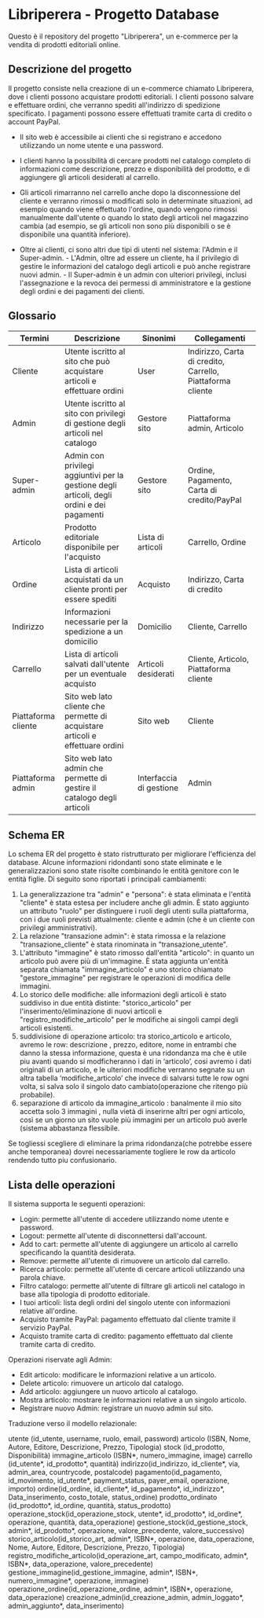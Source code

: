 # Libriperera - Progetto Database

Questo è il repository del progetto "Libriperera", un e-commerce per la vendita di prodotti editoriali online.

## Descrizione del progetto

Il progetto consiste nella creazione di un e-commerce chiamato Libriperera, dove i clienti possono acquistare prodotti editoriali. I clienti possono salvare e effettuare ordini, che verranno spediti all'indirizzo di spedizione specificato. I pagamenti possono essere effettuati tramite carta di credito o account PayPal.

 - Il sito web è accessibile ai clienti che si registrano e accedono utilizzando un nome utente e una password.
 -  I clienti hanno la possibilità di cercare prodotti nel catalogo completo di informazioni come descrizione, prezzo e disponibilità del prodotto, e di aggiungere gli articoli desiderati al carrello.
 -  Gli articoli rimarranno nel carrello anche dopo la disconnessione del cliente e verranno rimossi o modificati solo in determinate situazioni, ad esempio quando viene effettuato l'ordine, quando vengono rimossi manualmente dall'utente o quando lo stato degli articoli nel magazzino cambia (ad esempio, se gli articoli non sono più disponibili o se è disponibile una quantità inferiore).

- Oltre ai clienti, ci sono altri due tipi di utenti nel sistema: l'Admin e il Super-admin.
       - L'Admin, oltre ad essere un cliente, ha il privilegio di gestire le informazioni del catalogo degli articoli e può anche registrare nuovi admin.
       - Il Super-admin è un admin con ulteriori privilegi, inclusi l'assegnazione e la revoca dei permessi di amministratore e la gestione degli ordini e dei pagamenti dei clienti.

## Glossario

Termini  | Descrizione | Sinonimi | Collegamenti
-------- | ----------- | -------- | ------------
Cliente | Utente iscritto al sito che può acquistare articoli e effettuare ordini | User | Indirizzo, Carta di credito, Carrello, Piattaforma cliente
Admin | Utente iscritto al sito con privilegi di gestione degli articoli nel catalogo | Gestore sito | Piattaforma admin, Articolo
Super-admin | Admin con privilegi aggiuntivi per la gestione degli articoli, degli ordini e dei pagamenti | Gestore sito | Ordine, Pagamento, Carta di credito/PayPal
Articolo | Prodotto editoriale disponibile per l'acquisto | Lista di articoli | Carrello, Ordine
Ordine | Lista di articoli acquistati da un cliente pronti per essere spediti | Acquisto | Indirizzo, Carta di credito
Indirizzo | Informazioni necessarie per la spedizione a un domicilio | Domicilio | Cliente, Carrello
Carrello | Lista di articoli salvati dall'utente per un eventuale acquisto | Articoli desiderati | Cliente, Articolo, Piattaforma cliente
Piattaforma cliente | Sito web lato cliente che permette di acquistare articoli e effettuare ordini | Sito web | Cliente
Piattaforma admin | Sito web lato admin che permette di gestire il catalogo degli articoli | Interfaccia di gestione | Admin

## Schema ER

Lo schema ER del progetto è stato ristrutturato per migliorare l'efficienza del database. Alcune informazioni ridondanti sono state eliminate e le generalizzazioni sono state risolte combinando le entità genitore con le entità figlie. Di seguito sono riportati i principali cambiamenti:

1. La generalizzazione tra "admin" e "persona":  è stata eliminata e l'entità "cliente" è stata estesa per includere anche gli admin. È stato aggiunto un attributo "ruolo" per distinguere i ruoli degli utenti sulla piattaforma, con i due ruoli previsti attualmente: cliente e admin (che è un cliente con privilegi amministrativi).
2. La relazione "transazione admin": è stata rimossa e la relazione "transazione_cliente" è stata rinominata in "transazione_utente".
3. L'attributo "immagine" è stato rimosso dall'entità "articolo": in quanto un articolo può avere più di un'immagine. È stata aggiunta un'entità separata chiamata "immagine_articolo" e uno storico chiamato "gestore_immagine" per registrare le operazioni di modifica delle immagini.
4. Lo storico delle modifiche: alle informazioni degli articoli è stato suddiviso in due entità distinte: "storico_articolo" per l'inserimento/eliminazione di nuovi articoli e "registro_modifiche_articolo" per le modifiche ai singoli campi degli articoli esistenti.
5. suddivisione di operazione articolo: tra storico_articolo e articolo, avremo le row: descrizione , prezzo, editore, nome in entrambi che danno la stessa informazione, questa è una ridondanza ma che è utile piu avanti quando si modficheranno i dati in ‘articolo’, cosi avremo i dati originali di un articolo, e le ulteriori modifiche verranno segnate su un altra tabella ‘modifiche_articolo’ che invece di salvarsi tutte le row ogni volta, si salva solo il singolo dato cambiato(operazione che ritengo più probabile).
6. separazione di articolo da  immagine_articolo : banalmente il mio sito accetta solo 3 immagini , nulla vietà di inserirne altri per ogni articolo, così se un giorno un sito vuole più immagini per un articolo può averle (sistema abbastanza flessibile.

Se togliessi scegliere di eliminare la prima ridondanza(che potrebbe essere anche temporanea) dovrei necessariamente togliere le row da articolo rendendo tutto piu confusionario.

## Lista delle operazioni

Il sistema supporta le seguenti operazioni:

- Login: permette all'utente di accedere utilizzando nome utente e password.
- Logout: permette all'utente di disconnettersi dall'account.
- Add to cart: permette all'utente di aggiungere un articolo al carrello specificando la quantità desiderata.
- Remove: permette all'utente di rimuovere un articolo dal carrello.
- Ricerca articolo: permette all'utente di cercare articoli utilizzando una parola chiave.
- Filtro catalogo: permette all'utente di filtrare gli articoli nel catalogo in base alla tipologia di prodotto editoriale.
- I tuoi articoli: lista degli ordini del singolo utente con informazioni relative all'ordine.
- Acquisto tramite PayPal: pagamento effettuato dal cliente tramite il servizio PayPal.
- Acquisto tramite carta di credito: pagamento effettuato dal cliente tramite carta di credito.

Operazioni riservate agli Admin:

- Edit articolo: modificare le informazioni relative a un articolo.
- Delete articolo: rimuovere un articolo dal catalogo.
- Add articolo: aggiungere un nuovo articolo al catalogo.
- Mostra articolo: mostrare le informazioni relative a un singolo articolo.
- Registrare nuovo Admin: registrare un nuovo admin sul sito.

Traduzione verso il modello relazionale:

utente (id_utente, username, ruolo, email, password)
articolo (ISBN, Nome, Autore, Editore, Descrizione, Prezzo, Tipologia)
stock (id_prodotto, Disponibilità)
immagine_articolo (ISBN*, numero_immagine, image)
carrello (id_utente*, id_prodotto*, quantità)
indirizzo(id_indirizzo, id_cliente*, via, admin_area, countrycode, postalcode)
pagamento(id_pagamento, id_movimento, id_utente*, payment_status, payer_email, operazione, importo)
ordine(id_ordine, id_cliente*, id_pagamento*, id_indirizzo*, Data_inserimento, costo_totale, status_ordine)
prodotto_ordinato (id_prodotto*, id_ordine, quantità, status_prodotto)
operazione_stock(id_operazione_stock, utente*, id_prodotto*, id_ordine*, operazione, quantità, data_operazione)
gestione_stock(id_gestione_stock, admin*, id_prodotto*, operazione, valore_precedente, valore_successivo)
storico_articolo(id_storico_art, admin*, ISBN*, operazione, data_operazione, Nome, Autore, Editore, Descrizione, Prezzo, Tipologia)
registro_modifiche_articolo(id_operazione_art, campo_modificato, admin*, ISBN*, data_operazione, valore_precedente)
gestione_immagine(id_gestione_immagine, admin*, ISBN*, numero_immagine*, operazione, immagine)
operazione_ordine(id_operazione_ordine, admin*, ISBN*, operazione, data_operazione)
creazione_admin(id_creazione_admin, admin_loggato*, admin_aggiunto*, data_inserimento)
